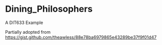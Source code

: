 # Dining_Philosophers
 A DIT633 Example

 Partially adopted from https://gist.github.com/theawless/88e78ba6979865e43289be37f9f01d47
